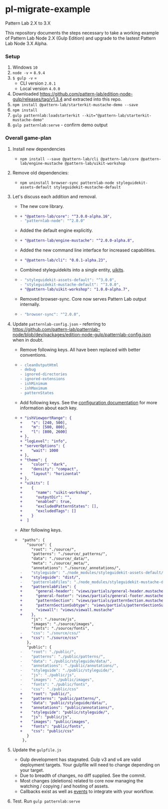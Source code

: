 # pl-migrate-example

Pattern Lab 2.X to 3.X

This repository documents the steps necessary to take a working example of Pattern Lab Node 2.X (Gulp Edition) and upgrade to the lastest Pattern Lab Node 3.X Alpha.

### Setup

1. Windows `10`
1. `node -v` = `8.9.4`
1. `$ gulp -v` =
   - CLI version `2.0.1`
   - Local version `4.0.0`
1. Downloaded https://github.com/pattern-lab/edition-node-gulp/releases/tag/v1.3.4 and extracted into this repo.
1. `npm install @pattern-lab/starterkit-mustache-demo --save`
1. `npm install`
1. `gulp patternlab:loadstarterkit --kit="@pattern-lab/starterkit-mustache-demo"`
1. `gulp patternlab:serve` - confirm demo output

### Overall game-plan

1. Install new dependencies

   - `npm install --save @pattern-lab/cli @pattern-lab/core @pattern-lab/engine-mustache @pattern-lab/uikit-workshop`

1. Remove old dependencies:

   - `npm uninstall browser-sync patternlab-node styleguidekit-assets-default styleguidekit-mustache-default`

1. Let's discuss each addition and removal.
   - The new core library.
   - ```diff
     + "@pattern-lab/core": "^3.0.0-alpha.16",
     - "patternlab-node": "^2.0.0"
     ```
   - Added the default engine explicitly.
   - ```diff
     + "@pattern-lab/engine-mustache": "^2.0.0-alpha.8",
     ```
   - Added the new command line interface for increased capabilities.
   - ```diff
     + "@pattern-lab/cli": "0.0.1-alpha.23",
     ```
   - Combined styleguidekits into a single entity, [uikits](https://github.com/pattern-lab/patternlab-node/pull/840).
   - ```diff
     - "styleguidekit-assets-default": "^3.0.0",
     - "styleguidekit-mustache-default": "^3.0.0",
     + "@pattern-lab/uikit-workshop": "1.0.0-alpha.7",
     ```
   - Removed browser-sync. Core now serves Pattern Lab output internally.
   - ```diff
     - "browser-sync": "^2.0.0",
     ```
1. Update `patternlab-config.json` - referring to https://github.com/pattern-lab/patternlab-node/blob/dev/packages/edition-node-gulp/patternlab-config.json when in doubt.

   - Remove following keys. All have been replaced with better conventions.
   - ```diff
     - cleanOutputHtml
     - debug
     - ignored-directories
     - ignored-extensions
     - ishMinimum
     - ishMaximum
     - patternStates
     ```

   - Add following keys. See the [configuration documentation](https://patternlab.io/docs/advanced-config-options.html#node) for more information about each key.
   - ```diff
     + "ishViewportRange": {
     +    "s": [240, 500],
     +    "m": [500, 800],
     +    "l": [800, 2600]
     + },
     + "logLevel": "info",
     + "serverOptions": {
     +    "wait": 1000
     + },
     + "theme": {
     +    "color": "dark",
     +    "density": "compact",
     +    "layout": "horizontal"
     + },
     + "uikits": [
     +    {
     +      "name": "uikit-workshop",
     +      "outputDir": "",
     +      "enabled": true,
     +      "excludedPatternStates": [],
     +      "excludedTags": []
     +    }
     +  ]
     ```

   - Alter following keys.
   - ```diff
      "paths": {
        "source": {
          "root": "./source/",
          "patterns": "./source/_patterns/",
          "data": "./source/_data/",
          "meta": "./source/_meta/",
          "annotations": "./source/_annotations/",
     -    "styleguide": "./node_modules/styleguidekit-assets-default/dist/",
     +    "styleguide": "dist/",
     -    "patternlabFiles": "./node_modules/styleguidekit-mustache-default/views/",
     +    "patternlabFiles": {
     +      "general-header": "views/partials/general-header.mustache",
     +      "general-footer": "views/partials/general-footer.mustache",
     +      "patternSection": "views/partials/patternSection.mustache",
     +      "patternSectionSubtype": "views/partials/patternSectionSubtype.mustache",
     +      "viewall": "views/viewall.mustache"
     +    },
          "js": "./source/js",
          "images": "./source/images",
          "fonts": "./source/fonts",
     -    "css": "./source/css/"
     +    "css": "./source/css"
        },
        "public": {
     -    "root": "./public/",
     -    "patterns": "./public/patterns/",
     -    "data": "./public/styleguide/data/",
     -    "annotations": "./public/annotations/",
     -    "styleguide": "./public/styleguide/",
     -    "js": "./public/js",
     -    "images": "./public/images",
     -    "fonts": "./public/fonts",
     -    "css": "./public/css"
     +    "root": "public/",
     +    "patterns": "public/patterns/",
     +    "data": "public/styleguide/data/",
     +    "annotations": "public/annotations/",
     +    "styleguide": "public/styleguide/",
     +    "js": "public/js",
     +    "images": "public/images",
     +    "fonts": "public/fonts",
     +    "css": "public/css"
        }
      },
     ```

1. Update the `gulpfile.js`

   - Gulp development has stagnated. Gulp v3 and v4 are valid deployment targets. Your gulpfile will need to change depending on your target.
   - Due to breadth of changes, no diff supplied. See the commit.
   - Most changes (deletions) related to core now managing the watching / copying / and hosting of assets.
   - Callbacks exist as well as [events](https://github.com/pattern-lab/patternlab-node/blob/dev/packages/core/docs/events.md) to integrate with your workflow.

1. Test. Run `gulp patternlab:serve`
